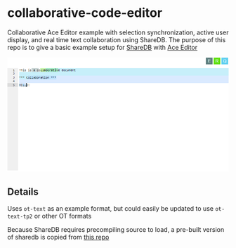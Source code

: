 # collaborative-code-editor

Collaborative Ace Editor example with selection synchronization, active user display, and real time text collaboration using ShareDB. The purpose of this repo is to give a basic example setup for [ShareDB](https://github.com/share/sharedb) with [Ace Editor](https://github.com/ajaxorg/ace)

![Editor Example](/example-image.png)

## Details

Uses `ot-text` as an example format, but could easily be updated to use `ot-text-tp2` or other OT formats

Because ShareDB requires precompiling source to load, a pre-built version of sharedb is copied from [this repo](https://github.com/gkjohnson/sharedb-builds)

